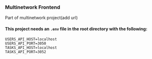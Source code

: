 ### Multinetwork Frontend

Part of multinetwork project(add url)

#### This project needs an `.env` file in the root directory with the following:

```dotenv
USERS_API_HOST=localhost
USERS_API_PORT=3050
TASKS_API_HOST=localhost
TASKS_API_PORT=3052
```
